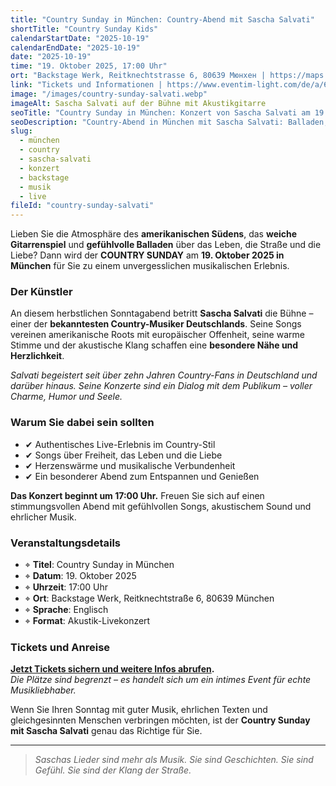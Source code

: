 ```yaml
---
title: "Country Sunday in München: Country-Abend mit Sascha Salvati"
shortTitle: "Country Sunday Kids"
calendarStartDate: "2025-10-19"
calendarEndDate: "2025-10-19"
date: "2025-10-19"
time: "19. Oktober 2025, 17:00 Uhr"
ort: "Backstage Werk, Reitknechtstrasse 6, 80639 Мюнхен | https://maps.app.goo.gl/DZdsAVoupmPaHCvR7"
link: "Tickets und Informationen | https://www.eventim-light.com/de/a/663a05175085a858ac97bd66/e/67ac9f0287e7045a46f6b023?eventref=fb_oea&utm_source=AllEvents.in&utm_medium=event-discovery-platform&utm_campaign=munich-events"
image: "/images/country-sunday-salvati.webp"
imageAlt: Sascha Salvati auf der Bühne mit Akustikgitarre
seoTitle: "Country Sunday in München: Konzert von Sascha Salvati am 19. Oktober 2025"
seoDescription: "Country-Abend in München mit Sascha Salvati: Balladen, Südstaaten-Feeling und Akustikklang. Konzert am 19. Oktober 2025."
slug:
  - münchen
  - country
  - sascha-salvati
  - konzert
  - backstage
  - musik
  - live
fileId: "country-sunday-salvati"
---
```


Lieben Sie die Atmosphäre des **amerikanischen Südens**, das **weiche Gitarrenspiel** und **gefühlvolle Balladen** über das Leben, die Straße und die Liebe? Dann wird der **COUNTRY SUNDAY** am **19. Oktober 2025 in München** für Sie zu einem unvergesslichen musikalischen Erlebnis.

### Der Künstler

An diesem herbstlichen Sonntagabend betritt **Sascha Salvati** die Bühne – einer der **bekanntesten Country-Musiker Deutschlands**. Seine Songs vereinen amerikanische Roots mit europäischer Offenheit, seine warme Stimme und der akustische Klang schaffen eine **besondere Nähe und Herzlichkeit**.

_Salvati begeistert seit über zehn Jahren Country-Fans in Deutschland und darüber hinaus. Seine Konzerte sind ein Dialog mit dem Publikum – voller Charme, Humor und Seele._

### Warum Sie dabei sein sollten

- ✔ Authentisches Live-Erlebnis im Country-Stil  
- ✔ Songs über Freiheit, das Leben und die Liebe  
- ✔ Herzenswärme und musikalische Verbundenheit  
- ✔ Ein besonderer Abend zum Entspannen und Genießen  

**Das Konzert beginnt um 17:00 Uhr.** Freuen Sie sich auf einen stimmungsvollen Abend mit gefühlvollen Songs, akustischem Sound und ehrlicher Musik.

### Veranstaltungsdetails

- ⌖ **Titel**: Country Sunday in München  
- ⌖ **Datum**: 19. Oktober 2025  
- ⌖ **Uhrzeit**: 17:00 Uhr  
- ⌖ **Ort**: Backstage Werk, Reitknechtstraße 6, 80639 München  
- ⌖ **Sprache**: Englisch  
- ⌖ **Format**: Akustik-Livekonzert  

### Tickets und Anreise

**[Jetzt Tickets sichern und weitere Infos abrufen](https://www.eventim-light.com/de/a/663a05175085a858ac97bd66/e/67ac9f0287e7045a46f6b023?eventref=fb_oea&utm_source=AllEvents.in&utm_medium=event-discovery-platform&utm_campaign=munich-events).**  
_Die Plätze sind begrenzt – es handelt sich um ein intimes Event für echte Musikliebhaber._

Wenn Sie Ihren Sonntag mit guter Musik, ehrlichen Texten und gleichgesinnten Menschen verbringen möchten, ist der **Country Sunday mit Sascha Salvati** genau das Richtige für Sie.

---

> _Saschas Lieder sind mehr als Musik. Sie sind Geschichten. Sie sind Gefühl. Sie sind der Klang der Straße._
